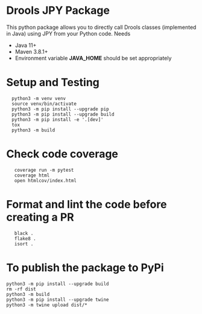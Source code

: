 # Drools JPY Package

This python package allows you to directly call Drools classes (implemented in Java) using JPY from your Python code.
Needs
   * Java 11+
   * Maven 3.8.1+
   * Environment variable **JAVA_HOME** should be set appropriately

# Setup and Testing

```
  python3 -m venv venv
  source venv/bin/activate
  python3 -m pip install --upgrade pip
  python3 -m pip install --upgrade build
  python3 -m pip install -e '.[dev]'
  tox
  python3 -m build
```

# Check code coverage

```
   coverage run -m pytest
   coverage html
   open htmlcov/index.html
```

# Format and lint the code before creating a PR

```
   black .
   flake8 .
   isort .		
```

# To publish the package to PyPi

```
python3 -m pip install --upgrade build
rm -rf dist
python3 -m build
python3 -m pip install --upgrade twine
python3 -m twine upload dist/*

```
